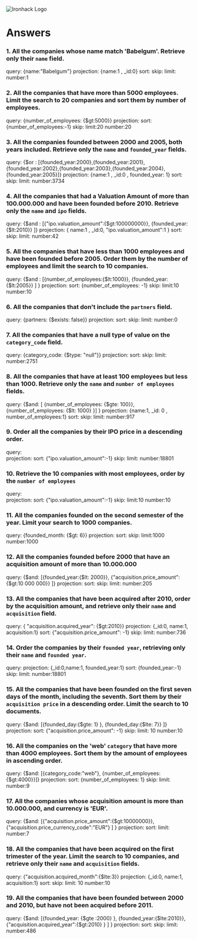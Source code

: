 ![Ironhack Logo](https://i.imgur.com/1QgrNNw.png)

# Answers

### 1. All the companies whose name match 'Babelgum'. Retrieve only their `name` field.

query: {name:"Babelgum"}
projection: {name:1 , _id:0}
sort: 
skip: 
limit:
number:1

### 2. All the companies that have more than 5000 employees. Limit the search to 20 companies and sort them by **number of employees**.
query: {number_of_employees: {$gt:5000}}
projection: 
sort: {number_of_employees:-1}
skip: 
limit:20
number:20



### 3. All the companies founded between 2000 and 2005, both years included. Retrieve only the `name` and `founded_year` fields.

query: {$or : [{founded_year:2000},{founded_year:2001},{founded_year:2002},{founded_year:2003},{founded_year:2004},{founded_year:2005}]}
projection: {name:1 , _id:0 , founded_year: 1}
sort: 
skip: 
limit:
number:3734

### 4. All the companies that had a Valuation Amount of more than 100.000.000 and have been founded before 2010. Retrieve only the `name` and `ipo` fields.

query:  {$and : [{"ipo.valuation_amount":{$gt:100000000}}, {founded_year:{$lt:2010}} ]}
projection: { name:1 , _id:0, "ipo.valuation_amount":1 }
sort: 
skip: 
limit:
number:42
<!-- Your Code Goes Here -->

### 5. All the companies that have less than 1000 employees and have been founded before 2005. Order them by the number of employees and limit the search to 10 companies.

query:  {$and : [{number_of_employees:{$lt:1000}}, {founded_year:{$lt:2005}} ] }
projection: 
sort: {number_of_employees: -1}
skip: 
limit:10
number:10
<!-- Your Code Goes Here -->

### 6. All the companies that don't include the `partners` field.

query:  {partners: {$exists: false}}
projection: 
sort: 
skip: 
limit:
number:0


### 7. All the companies that have a null type of value on the `category_code` field.

query:  {category_code: {$type: "null"}}
projection: 
sort: 
skip: 
limit:
number:2751

<!-- Your Code Goes Here -->

### 8. All the companies that have at least 100 employees but less than 1000. Retrieve only the `name` and `number of employees` fields.

query:  {$and: [ {number_of_employees: {$gte: 100}}, {number_of_employees: {$lt: 1000} }] }
projection: {name:1, _id: 0 , number_of_employees:1}
sort: 
skip: 
limit:
number:917
<!-- Your Code Goes Here -->

### 9. Order all the companies by their IPO price in a descending order.

query:  
projection: 
sort: {"ipo.valuation_amount":-1}
skip: 
limit:
number:18801
<!-- Your Code Goes Here -->

### 10. Retrieve the 10 companies with most employees, order by the `number of employees`

query:  
projection: 
sort: {"ipo.valuation_amount":-1}
skip: 
limit:10
number:10


<!-- Your Code Goes Here -->

### 11. All the companies founded on the second semester of the year. Limit your search to 1000 companies.

query:  {founded_month: {$gt: 6}}
projection: 
sort: 
skip: 
limit:1000
number:1000
<!-- Your Code Goes Here -->

### 12. All the companies founded before 2000 that have an acquisition amount of more than 10.000.000

query: {$and: [{founded_year:{$lt: 2000}}, {"acquisition.price_amount": {$gt:10 000 000}} ]}
projection: 
sort: 
skip: 
limit:
number:205
<!-- Your Code Goes Here -->

### 13. All the companies that have been acquired after 2010, order by the acquisition amount, and retrieve only their `name` and `acquisition` field.

query: { "acquisition.acquired_year": {$gt:2010}}
projection: {_id:0, name:1, acquisition:1}
sort: {"acquisition.price_amount": -1}
skip: 
limit:
number:736
<!-- Your Code Goes Here -->

### 14. Order the companies by their `founded year`, retrieving only their `name` and `founded year`.

query: 
projection: {_id:0,name:1, founded_year:1}
sort: {founded_year:-1}
skip: 
limit:
number:18801
<!-- Your Code Goes Here -->

### 15. All the companies that have been founded on the first seven days of the month, including the seventh. Sort them by their `acquisition price` in a descending order. Limit the search to 10 documents.

query: {$and: [{founded_day:{$gte: 1} }, {founded_day:{$lte: 7}}  ]}
projection: 
sort: {"acquisition.price_amount": -1}
skip: 
limit: 10
number:10
<!-- Your Code Goes Here -->

### 16. All the companies on the 'web' `category` that have more than 4000 employees. Sort them by the amount of employees in ascending order.

query: {$and: [{category_code:"web"}, {number_of_employees: {$gt:4000}}]}
projection: 
sort: {number_of_employees: 1}
skip: 
limit: 
number:9
<!-- Your Code Goes Here -->

### 17. All the companies whose acquisition amount is more than 10.000.000, and currency is 'EUR'.
query: {$and: [{"acquisition.price_amount":{$gt:10000000}}, {"acquisition.price_currency_code":"EUR"} ]  }
projection: 
sort: 
limit: 
number:7



<!-- Your Code Goes Here -->

### 18. All the companies that have been acquired on the first trimester of the year. Limit the search to 10 companies, and retrieve only their `name` and `acquisition` fields.

query: {"acquisition.acquired_month":{$lte:3}}
projection: {_id:0, name:1, acquisition:1}
sort: 
skip: 
limit: 10
number:10
<!-- Your Code Goes Here -->

### 19. All the companies that have been founded between 2000 and 2010, but have not been acquired before 2011.

query: {$and: [{founded_year: {$gte :2000} }, {founded_year:{$lte:2010}}, {"acquisition.acquired_year":{$gt:2010} } ]  }
projection: 
sort: 
skip: 
limit: 
number:486
<!-- Your Code Goes Here -->
